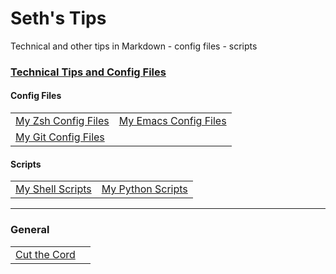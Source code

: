 # Seth's Tips
Technical and other tips in Markdown
    - config files
    - scripts

### [Technical Tips and Config Files](https://github.com/sethfuller/tips/blob/main/tech_tips/README.md)
#### Config Files
|                                                                                |                                                                                    |
|--------------------------------------------------------------------------------|------------------------------------------------------------------------------------|
| [My Zsh Config Files](https://github.com/sethfuller/tips/tree/main/config/Zsh) |[My Emacs Config Files](https://github.com/sethfuller/tips/tree/main/config/Emacs) |
| [My Git Config Files](https://github.com/sethfuller/tips/tree/main/config/Git) |                                                                                    |
#### Scripts
|                                                                                |                                                                                  |
|--------------------------------------------------------------------------------|----------------------------------------------------------------------------------|
| [My Shell Scripts](https://github.com/sethfuller/tips/tree/main/scripts/shell) | [My Python Scripts](https://github.com/sethfuller/tips/tree/main/scripts/python) |


______________________

### General
|                                                                                      |   |
|--------------------------------------------------------------------------------------|---|
| [Cut the Cord](https://github.com/sethfuller/tips/blob/main/General/cut_the_cord.md) |   |
